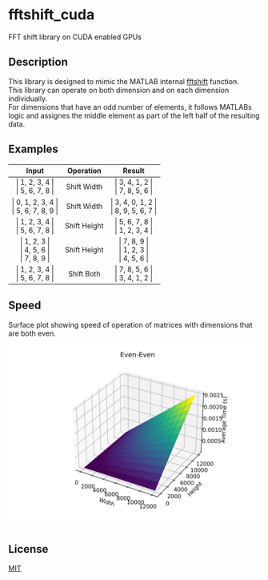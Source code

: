 # fftshift_cuda
FFT shift library on CUDA enabled GPUs

## Description
This library is designed to mimic the MATLAB internal [fftshift](https://www.mathworks.com/help/matlab/ref/fftshift.html) function.\
This library can operate on both dimension and on each dimension individually.\
For dimensions that have an odd number of elements, it follows MATLABs logic and assignes the middle element as part of the left half of the resulting data.

## Examples
| Input        | Operation   | Result      |
|:------------:|:-----------:|:-----------:|
| \| 1, 2, 3, 4 \|<br />\| 5, 6, 7, 8 \| | Shift Width | \| 3, 4, 1, 2 \|<br />\| 7, 8, 5, 6 \| |
| \| 0, 1, 2, 3, 4 \|<br />\| 5, 6, 7, 8, 9 \| | Shift Width | \| 3, 4, 0, 1, 2 \|<br />\| 8, 9, 5, 6, 7 \| |
| \| 1, 2, 3, 4 \|<br />\| 5, 6, 7, 8 \| | Shift Height | \| 5, 6, 7, 8 \|<br />\| 1, 2, 3, 4 \| |
| \| 1, 2, 3 \|<br />\| 4, 5, 6 \|<br />\| 7, 8, 9 \| | Shift Height | \| 7, 8, 9 \|<br />\| 1, 2, 3 \|<br />\| 4, 5, 6 \| |
| \| 1, 2, 3, 4 \|<br />\| 5, 6, 7, 8 \| | Shift Both | \| 7, 8, 5, 6 \|<br />\| 3, 4, 1, 2 \| |

## Speed
Surface plot showing speed of operation of matrices with dimensions that are both even.
![FFTShift2D Even\|Even](Images/fftshift2D_Even_Even.png)

## License
[MIT](https://choosealicense.com/licenses/mit/)
